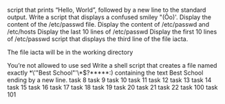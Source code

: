  script that prints “Hello, World”, followed by a new line to the standard output.
Write a script that displays a confused smiley "(Ôo)'.
Display the content of the /etc/passwd file.
Display the content of /etc/passwd and /etc/hosts
Display the last 10 lines of /etc/passwd
Display the first 10 lines of /etc/passwd
 script that displays the third line of the file iacta.



The file iacta will be in the working directory



You’re not allowed to use sed
Write a shell script that creates a file named exactly \*\\'"Best School"\'\\*$\?\*\*\*\*\*:) containing the text Best School ending by a new line.
task 8
task 9
task 10
task 11
task 12
task 13
task 14
task 15
task 16
task 17
task 18
task 19
task 20
task 21
task 22
task 100
task 101

